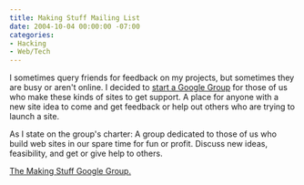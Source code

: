 ```yaml
---
title: Making Stuff Mailing List
date: 2004-10-04 00:00:00 -07:00
categories:
- Hacking
- Web/Tech
---
```


<p>
I sometimes query friends for feedback on my projects, but sometimes they are busy or aren't online. I decided to <a href="http://groups-beta.google.com/group/makingstuff">start a Google Group</a> for those of us who make these kinds of sites to get support. A place for anyone with a new site idea to come and get feedback or help out others who are trying to launch a site.
</p>
<p>
As I state on the group's charter: A group dedicated to those of us who build web sites in our spare time for fun or profit. Discuss new ideas, feasibility, and get or give help to others.
</p>
<p>
<a href="http://groups-beta.google.com/group/makingstuff">The Making Stuff Google Group.</a>
</p>
